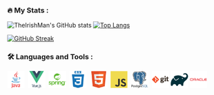### :fire: My Stats :

![TheIrishMan's GitHub stats](https://github-readme-stats.vercel.app/api?username=TheIrishMan05&show_icons=true&theme=radical)
[![Top Langs](https://github-readme-stats.vercel.app/api/top-langs/?username=TheIrishMan05&layout=compact)](https://github.com/anuraghazra/github-readme-stats)


[![GitHub Streak](https://streak-stats.demolab.com/?user=TheIrishMan05)](https://git.io/streak-stats)

### :hammer_and_wrench: Languages and Tools :
<div>
  <img src="https://github.com/devicons/devicon/blob/master/icons/java/java-original-wordmark.svg" title="Java" alt="Java" width="40" height="40"/>&nbsp;
  <img src="https://github.com/devicons/devicon/blob/master/icons/vuejs/vuejs-original-wordmark.svg" title="Vue" alt="Vue" width="40" height="40"/>&nbsp;
  <img src="https://github.com/devicons/devicon/blob/master/icons/spring/spring-original-wordmark.svg" title="Spring" alt="Spring" width="40" height="40"/>&nbsp;
  <img src="https://github.com/devicons/devicon/blob/master/icons/css3/css3-plain-wordmark.svg"  title="CSS3" alt="CSS" width="40" height="40"/>&nbsp;
  <img src="https://github.com/devicons/devicon/blob/master/icons/html5/html5-original.svg" title="HTML5" alt="HTML" width="40" height="40"/>&nbsp;
  <img src="https://github.com/devicons/devicon/blob/master/icons/javascript/javascript-original.svg" title="JavaScript" alt="JavaScript" width="40" height="40"/>&nbsp;
  <img src="https://github.com/devicons/devicon/blob/master/icons/postgresql/postgresql-original-wordmark.svg" title="PostgreSQL"  alt="PostgreSQL" width="40" height="40"/>&nbsp;
  <img src="https://github.com/devicons/devicon/blob/master/icons/git/git-original-wordmark.svg" title="Git" **alt="Git" width="40" height="40"/>
  <img src="https://github.com/devicons/devicon/blob/master/icons/gradle/gradle-original.svg" title="Gradle" **alt="Gradle" width="40" height="40"/>
  <img src="https://github.com/devicons/devicon/blob/master/icons/oracle/oracle-original.svg" title="Oracle" **alt="Oracle" width="40" height="40"/>
</div>
